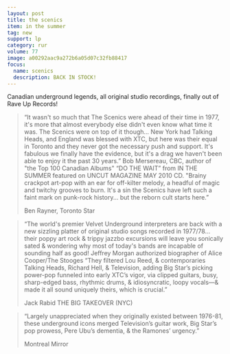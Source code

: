 ```yaml
---
layout: post
title: the scenics
item: in the summer
tag: new
support: lp
category: rur
volume: 77
image: a00292aac9a272b6a05d07c32fb88417
focus:
  name: scenics
  description: BACK IN STOCK!
---
```


Canadian underground legends, all original studio recordings, finally out of Rave Up Records!

> “It wasn't so much that The Scenics were ahead of their time in 1977, it's more that almost everybody else didn't even know what time it was. The Scenics were on top of it though... New York had Talking Heads, and England was blessed with XTC, but here was their equal in Toronto and they never got the necessary push and support. It's fabulous we finally have the evidence, but it's a drag we haven't been able to enjoy it the past 30 years.” Bob Mersereau, CBC, author of "the Top 100 Canadian Albums" “DO THE WAIT” from IN THE SUMMER featured on UNCUT MAGAZINE MAY 2010 CD.
"Brainy crackpot art-pop with an ear for off-kilter melody, a headful of magic and twitchy grooves to burn. It's a sin the Scenics have left such a faint mark on punk-rock history... but the reborn cult starts here.”
>
> Ben Rayner, Toronto Star

> “The world's premier Velvet Underground interpreters are back with a new sizzling platter of original studio songs recorded in 1977/78... their poppy art rock & trippy jazzbo excursions will leave you sonically sated & wondering why most of today's bands are incapable of sounding half as good! Jeffrey Morgan authorized biographer of Alice Cooper/The Stooges
“They filtered Lou Reed, & contemporaries Talking Heads, Richard Hell, & Television, adding Big Star’s picking power-pop funneled into early XTC’s vigor, via clipped guitars, busy, sharp-edged bass, rhythmic drums, & idiosyncratic, loopy vocals—& made it all sound uniquely theirs, which is crucial.”
>
> Jack Rabid THE BIG TAKEOVER (NYC)

> “Largely unappreciated when they originally existed between 1976-81, these underground icons merged Television’s guitar work, Big Star’s pop prowess, Pere Ubu’s dementia, & the Ramones’ urgency.”
>
> Montreal Mirror

